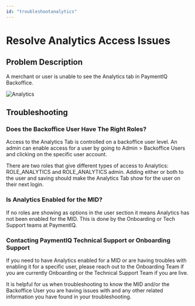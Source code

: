 ```yaml
---
id: "troubleshootanalytics"
---
```


# Resolve Analytics Access Issues

## Problem Description

A merchant or user is unable to see the Analytics tab in PaymentIQ Backoffice.

![Analytics](/img/troubleshooting/analytics.png)

## Troubleshooting

### Does the Backoffice User Have The Right Roles?

Access to the Analytics Tab is controlled on a backoffice user level. An admin can enable access for a user by going to Admin > Backoffice Users and clicking on the specific user account.

There are two roles that give different types of access to Analytics: ROLE_ANALYTICS and ROLE_ANALYTICS admin. Adding either or both to the user and saving should make the Analytics Tab show for the user on their next login.

### Is Analytics Enabled for the MID?

If no roles are showing as options in the user section it means Analytics has not been enabled for the MID. This is done by the Onboarding or Tech Support teams at PaymentIQ.

### Contacting PaymentIQ Technical Support or Onboarding Support

If you need to have Analytics enabled for a MID or are having troubles with enabling it for a specific user, please reach out to the Onboarding Team if you are currently Onboarding or the Technical Support Team if you are live.

It is helpful for us when troubleshooting to know the MID and/or the Backoffice User you are having issues with and any other related information you have found in your troubleshooting.

